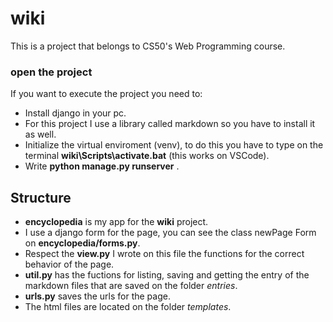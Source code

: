 # wiki
This is a project that belongs to CS50's Web Programming course. 

### open the project
If you want to execute the project you need to:
  * Install django in your pc.
  * For this project I use a library called markdown so you have to install it as well.
  * Initialize the virtual enviroment (venv), to do this you have to type on the terminal **wiki\Scripts\activate.bat** (this works on VSCode).
  * Write **python manage.py runserver** .

## Structure
* **encyclopedia** is my app for the **wiki** project.
* I use a django form for the page, you can see the class newPage Form on **encyclopedia/forms.py**.
* Respect the **view.py** I wrote on this file the functions for the correct behavior of the page.
* **util.py** has the fuctions for listing, saving and getting the entry of the markdown files that are saved on the folder *entries*.
* **urls.py** saves the urls for the page.
* The html files are located on the folder *templates*.


